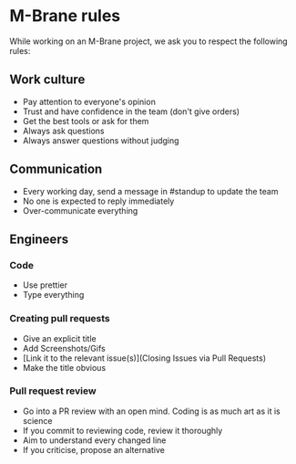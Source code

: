 # M-Brane rules

While working on an M-Brane project, we ask you to respect the following rules:

## Work culture

- Pay attention to everyone's opinion
- Trust and have confidence in the team (don't give orders)
- Get the best tools or ask for them
- Always ask questions
- Always answer questions without judging

## Communication

- Every working day, send a message in #standup to update the team
- No one is expected to reply immediately
- Over-communicate everything

## Engineers

### Code

- Use prettier
- Type everything

### Creating pull requests

- Give an explicit title
- Add Screenshots/Gifs
- [Link it to the relevant issue(s)](Closing Issues via Pull Requests)
- Make the title obvious

### Pull request review

- Go into a PR review with an open mind. Coding is as much art as it is science
- If you commit to reviewing code, review it thoroughly
- Aim to understand every changed line
- If you criticise, propose an alternative
